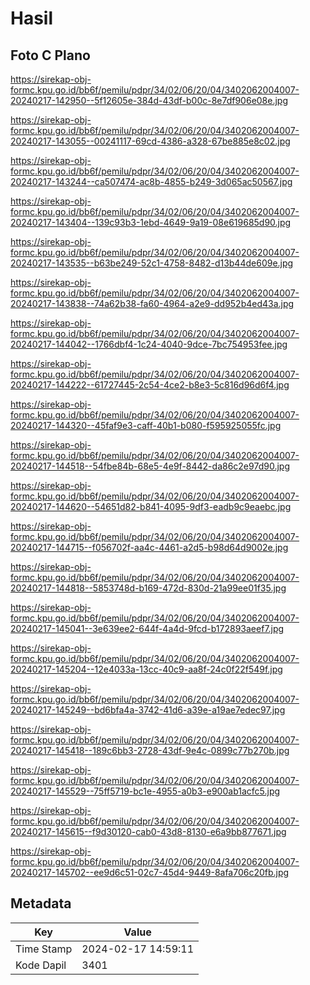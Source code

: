 # Hasil

## Foto C Plano

https://sirekap-obj-formc.kpu.go.id/bb6f/pemilu/pdpr/34/02/06/20/04/3402062004007-20240217-142950--5f12605e-384d-43df-b00c-8e7df906e08e.jpg

https://sirekap-obj-formc.kpu.go.id/bb6f/pemilu/pdpr/34/02/06/20/04/3402062004007-20240217-143055--00241117-69cd-4386-a328-67be885e8c02.jpg

https://sirekap-obj-formc.kpu.go.id/bb6f/pemilu/pdpr/34/02/06/20/04/3402062004007-20240217-143244--ca507474-ac8b-4855-b249-3d065ac50567.jpg

https://sirekap-obj-formc.kpu.go.id/bb6f/pemilu/pdpr/34/02/06/20/04/3402062004007-20240217-143404--139c93b3-1ebd-4649-9a19-08e619685d90.jpg

https://sirekap-obj-formc.kpu.go.id/bb6f/pemilu/pdpr/34/02/06/20/04/3402062004007-20240217-143535--b63be249-52c1-4758-8482-d13b44de609e.jpg

https://sirekap-obj-formc.kpu.go.id/bb6f/pemilu/pdpr/34/02/06/20/04/3402062004007-20240217-143838--74a62b38-fa60-4964-a2e9-dd952b4ed43a.jpg

https://sirekap-obj-formc.kpu.go.id/bb6f/pemilu/pdpr/34/02/06/20/04/3402062004007-20240217-144042--1766dbf4-1c24-4040-9dce-7bc754953fee.jpg

https://sirekap-obj-formc.kpu.go.id/bb6f/pemilu/pdpr/34/02/06/20/04/3402062004007-20240217-144222--61727445-2c54-4ce2-b8e3-5c816d96d6f4.jpg

https://sirekap-obj-formc.kpu.go.id/bb6f/pemilu/pdpr/34/02/06/20/04/3402062004007-20240217-144320--45faf9e3-caff-40b1-b080-f595925055fc.jpg

https://sirekap-obj-formc.kpu.go.id/bb6f/pemilu/pdpr/34/02/06/20/04/3402062004007-20240217-144518--54fbe84b-68e5-4e9f-8442-da86c2e97d90.jpg

https://sirekap-obj-formc.kpu.go.id/bb6f/pemilu/pdpr/34/02/06/20/04/3402062004007-20240217-144620--54651d82-b841-4095-9df3-eadb9c9eaebc.jpg

https://sirekap-obj-formc.kpu.go.id/bb6f/pemilu/pdpr/34/02/06/20/04/3402062004007-20240217-144715--f056702f-aa4c-4461-a2d5-b98d64d9002e.jpg

https://sirekap-obj-formc.kpu.go.id/bb6f/pemilu/pdpr/34/02/06/20/04/3402062004007-20240217-144818--5853748d-b169-472d-830d-21a99ee01f35.jpg

https://sirekap-obj-formc.kpu.go.id/bb6f/pemilu/pdpr/34/02/06/20/04/3402062004007-20240217-145041--3e639ee2-644f-4a4d-9fcd-b172893aeef7.jpg

https://sirekap-obj-formc.kpu.go.id/bb6f/pemilu/pdpr/34/02/06/20/04/3402062004007-20240217-145204--12e4033a-13cc-40c9-aa8f-24c0f22f549f.jpg

https://sirekap-obj-formc.kpu.go.id/bb6f/pemilu/pdpr/34/02/06/20/04/3402062004007-20240217-145249--bd6bfa4a-3742-41d6-a39e-a19ae7edec97.jpg

https://sirekap-obj-formc.kpu.go.id/bb6f/pemilu/pdpr/34/02/06/20/04/3402062004007-20240217-145418--189c6bb3-2728-43df-9e4c-0899c77b270b.jpg

https://sirekap-obj-formc.kpu.go.id/bb6f/pemilu/pdpr/34/02/06/20/04/3402062004007-20240217-145529--75ff5719-bc1e-4955-a0b3-e900ab1acfc5.jpg

https://sirekap-obj-formc.kpu.go.id/bb6f/pemilu/pdpr/34/02/06/20/04/3402062004007-20240217-145615--f9d30120-cab0-43d8-8130-e6a9bb877671.jpg

https://sirekap-obj-formc.kpu.go.id/bb6f/pemilu/pdpr/34/02/06/20/04/3402062004007-20240217-145702--ee9d6c51-02c7-45d4-9449-8afa706c20fb.jpg


## Metadata

| Key        | Value               |
| ---------- | ------------------- |
| Time Stamp | 2024-02-17 14:59:11 |
| Kode Dapil | 3401                |




